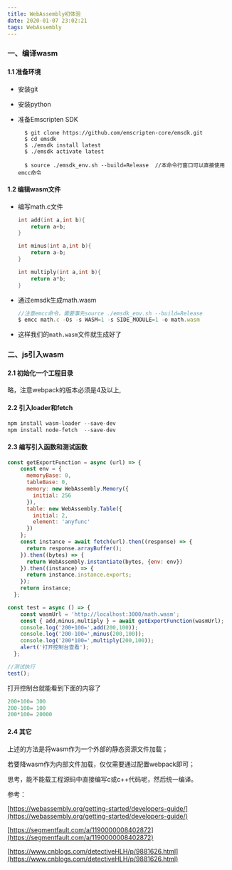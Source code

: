 ```yaml
---
title: WebAssembly初体验
date: 2020-01-07 23:02:21
tags: WebAssembly
---
```

### 一、编译wasm

#### 1.1 准备环境

* 安装git

* 安装python

* 准备Emscripten SDK

  ```git
    $ git clone https://github.com/emscripten-core/emsdk.git
    $ cd emsdk
    $ ./emsdk install latest
    $ ./emsdk activate latest
    
    $ source ./emsdk_env.sh --build=Release  //本命令行窗口可以直接使用emcc命令
    ```



#### 1.2 编辑wasm文件

* 编写math.c文件

  ```c
  int add(int a,int b){
      return a+b;
  }
  
  int minus(int a,int b){
      return a-b;
  }
  
  int multiply(int a,int b){
      return a*b;
  }
  ```

* 通过emsdk生成math.wasm

  ```javascript
  //注意emcc命令，需要事先source ./emsdk_env.sh --build=Release
  $ emcc math.c -Os -s WASM=1 -s SIDE_MODULE=1 -o math.wasm
  ```

* 这样我们的`math.wasm`文件就生成好了

### 二、js引入wasm

#### 2.1 初始化一个工程目录

略，注意webpack的版本必须是4及以上,

#### 2.2 引入loader和fetch

  ```javascript
  npm install wasm-loader --save-dev
  npm install node-fetch  --save-dev
  ```

#### 2.3 编写引入函数和测试函数

  ```javascript
  const getExportFunction = async (url) => {
      const env = {
        memoryBase: 0,
        tableBase: 0,
        memory: new WebAssembly.Memory({
          initial: 256
        }),
        table: new WebAssembly.Table({
          initial: 2,
          element: 'anyfunc'
        })
      };
      const instance = await fetch(url).then((response) => {
        return response.arrayBuffer();
      }).then((bytes) => {
        return WebAssembly.instantiate(bytes, {env: env})
      }).then((instance) => {
        return instance.instance.exports;
      });
      return instance;
    };

  const test = async () => {
      const wasmUrl = 'http://localhost:3000/math.wasm';
      const { add,minus,multiply } = await getExportFunction(wasmUrl);
      console.log('200+100=',add(200,100));
      console.log('200-100=',minus(200,100));
      console.log('200*100=',multiply(200,100));
      alert('打开控制台查看');
    };

  //测试执行
  test();
  ```

打开控制台就能看到下面的内容了

  ```javascript
  200+100= 300
  200-100= 100
  200*100= 20000
  ```



#### 2.4 其它

上述的方法是将wasm作为一个外部的静态资源文件加载；

若要降wasm作为内部文件加载，仅仅需要通过配置webpack即可；

思考，能不能载工程源码中直接编写c或c++代码呢，然后统一编译。



参考：

[https://webassembly.org/getting-started/developers-guide/](https://webassembly.org/getting-started/developers-guide/)

[https://segmentfault.com/a/1190000008402872](https://segmentfault.com/a/1190000008402872)

[https://www.cnblogs.com/detectiveHLH/p/9881626.html](https://www.cnblogs.com/detectiveHLH/p/9881626.html)